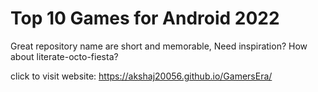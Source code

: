 # Top 10 Games for Android 2022
Great repository name are short and memorable, Need inspiration? How about literate-octo-fiesta?

click to visit website: https://akshaj20056.github.io/GamersEra/
